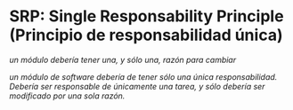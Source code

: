 # SRP: Single Responsability Principle (Principio de responsabilidad única)

*un módulo debería tener una, y sólo una, razón para cambiar*

*un módulo de software debería de tener sólo una única responsabilidad. Debería ser responsable de únicamente una tarea, y sólo debería ser modificado por una sola razón.*